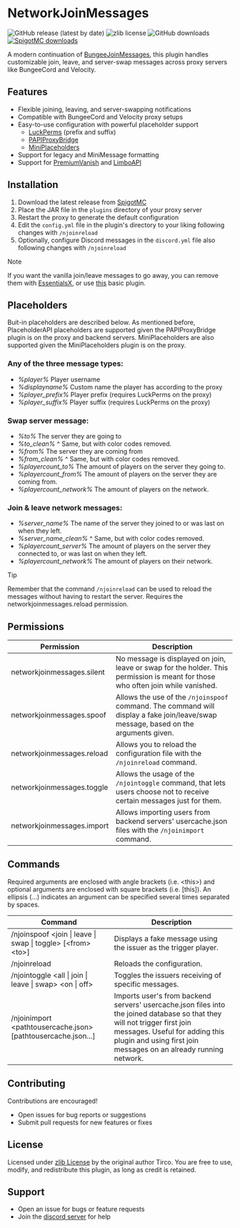 # NetworkJoinMessages

![GitHub release (latest by date)](https://img.shields.io/github/v/release/RagingTech/NetworkJoinMessages)
![zlib license](https://img.shields.io/badge/license-zlib-orange)
![GitHub downloads](https://img.shields.io/github/downloads/RagingTech/NetworkJoinMessages/total?label=GitHub%20downloads)
[![SpigotMC downloads](https://img.shields.io/spiget/downloads/118643?label=SpigotMC%20downloads)](https://www.spigotmc.org/resources/118643/)

A modern continuation of [BungeeJoinMessages](https://github.com/Tirco/BungeeJoinMessages), this plugin handles customizable join, leave, and server-swap messages across proxy servers like BungeeCord and Velocity.

## Features
- Flexible joining, leaving, and server-swapping notifications
- Compatible with BungeeCord and Velocity proxy setups
- Easy-to-use configuration with powerful placeholder support
  - [LuckPerms](https://luckperms.net/) (prefix and suffix)
  - [PAPIProxyBridge](https://www.spigotmc.org/resources/papiproxybridge.108415/)
  - [MiniPlaceholders](https://modrinth.com/plugin/miniplaceholders)
- Support for legacy and MiniMessage formatting
- Support for [PremiumVanish](https://www.spigotmc.org/resources/premiumvanish-stay-hidden-bungee-velocity-support.14404/) and [LimboAPI](https://github.com/Elytrium/LimboAPI)

## Installation
1. Download the latest release from [SpigotMC](https://www.spigotmc.org/resources/118643/)
2. Place the JAR file in the `plugins` directory of your proxy server
3. Restart the proxy to generate the default configuration
4. Edit the `config.yml` file in the plugin's directory to your liking following changes with `/njoinreload`
5. Optionally, configure Discord messages in the `discord.yml` file also following changes with `/njoinreload`

> [!NOTE]
> If you want the vanilla join/leave messages to go away, you can remove them with [EssentialsX](https://essentialsx.net/downloads.html), or use [this](https://www.spigotmc.org/resources/join-and-leave-message-disabler.88850/) basic plugin.

## Placeholders

Buit-in placeholders are described below. As mentioned before, PlaceholderAPI placeholders are supported given the PAPIProxyBridge plugin is on the proxy and backend servers. MiniPlaceholders are also supported given the MiniPlaceholders plugin is on the proxy.

### Any of the three message types:

- _%player%_ Player username
- _%displayname%_ Custom name the player has according to the proxy
- _%player_prefix%_ Player prefix (requires LuckPerms on the proxy)
- _%player_suffix%_ Player suffix (requires LuckPerms on the proxy)

### Swap server message:

- _%to%_ The server they are going to
- _%to_clean%_ ^ Same, but with color codes removed.
- _%from%_ The server they are coming from
- _%from_clean%_ ^ Same, but with color codes removed.
- _%playercount_to%_ The amount of players on the server they going to.
- _%playercount_from%_ The amount of players on the server they are coming from.
- _%playercount_network%_ The amount of players on the network.

### Join & leave network messages:
- _%server_name%_ The name of the server they joined to or was last on when they left.
- _%server_name_clean%_ ^ Same, but with color codes removed.
- _%playercount_server%_ The amount of players on the server they connected to, or was last on when they left.
- _%playercount_network%_ The amount of players on their network.

> [!TIP]
> Remember that the command `/njoinreload` can be used to reload the messages without having to restart the server. Requires the networkjoinmessages.reload permission.

## Permissions

|Permission|Description|
|---|---|
|networkjoinmessages.silent|No message is displayed on join, leave or swap for the holder. This permission is meant for those who often join while vanished.|
|networkjoinmessages.spoof|Allows the use of the `/njoinspoof` command. The command will display a fake join/leave/swap message, based on the arguments given.|
|networkjoinmessages.reload|Allows you to reload the configuration file with the `/njoinreload` command.|
|networkjoinmessages.toggle|Allows the usage of the `/njointoggle` command, that lets users choose not to receive certain messages just for them.|
|networkjoinmessages.import|Allows importing users from backend servers' usercache.json files with the `/njoinimport` command.|

## Commands

Required arguments are enclosed with angle brackets (i.e. <this\>) and optional arguments are enclosed with square brackets (i.e. [this\]). An ellipsis (...) indicates an argument can be specified several times separated by spaces.

|Command|Description|
|---|---|
|/njoinspoof <join \| leave \| swap \| toggle\> [<from\> <to\>\]|Displays a fake message using the issuer as the trigger player.|
|/njoinreload|Reloads the configuration.|
|/njointoggle <all \| join \| leave \| swap\> <on \| off\>|Toggles the issuers receiving of specific messages.|
|/njoinimport <pathtousercache.json\> [pathtousercache.json...\]|Imports user's from backend servers' usercache.json files into the joined database so that they will not trigger first join messages. Useful for adding this plugin and using first join messages on an already running network.|

## Contributing

Contributions are encouraged!

- Open issues for bug reports or suggestions
- Submit pull requests for new features or fixes

## License

Licensed under [zlib License](https://zlib.net/zlib_license.html) by the original author Tirco. You are free to use, modify, and redistribute this plugin, as long as credit is retained.

## Support

- Open an issue for bugs or feature requests
- Join the [discord server](https://earthcow.xyz/discord) for help


